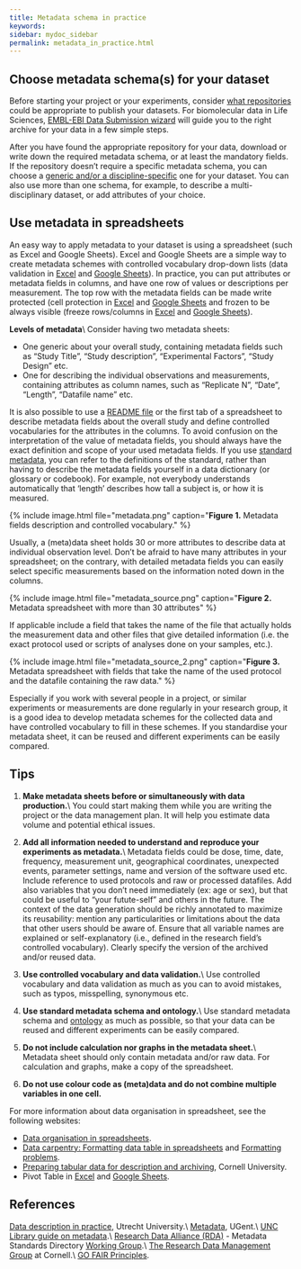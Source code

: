 ```yaml
---
title: Metadata schema in practice
keywords:
sidebar: mydoc_sidebar
permalink: metadata_in_practice.html
---
```


## Choose metadata schema(s) for your dataset
Before starting your project or your experiments, consider [what repositories](data_management_steps) could be appropriate to publish your datasets. For biomolecular data in Life Sciences, [EMBL-EBI Data Submission wizard](https://www.ebi.ac.uk/submission/) will guide you to the right archive for your data in a few simple steps.

After you have found the appropriate repository for your data, download or write down the required metadata schema, or at least the mandatory fields. If the repository doesn’t require a specific metadata schema, you can choose a [generic and/or a discipline-specific](metadata) one for your dataset. You can also use more than one schema, for example, to describe a multi-disciplinary dataset, or add attributes of your choice.

## Use metadata in spreadsheets
An easy way to apply metadata to your dataset is using a spreadsheet (such as Excel and Google Sheets). Excel and Google Sheets are a simple way to create metadata schemes with controlled vocabulary drop-down lists (data validation in [Excel](https://support.microsoft.com/en-us/office/create-a-drop-down-list-7693307a-59ef-400a-b769-c5402dce407b?ui=en-us&rs=en-us&ad=us) and [Google Sheets](https://support.google.com/docs/answer/186103?hl=en&ref_topic=1361472)). In practice, you can put attributes or metadata fields in columns, and have one row of values or descriptions per measurement. The top row with the metadata fields can be made write protected (cell protection in [Excel](https://support.microsoft.com/en-us/office/lock-cells-to-protect-them-cb7835f6-9c37-4161-bb53-d1c410acaf21) and [Google Sheets](https://support.google.com/docs/answer/1218656?co=GENIE.Platform%3DDesktop&hl=en) and frozen to be always visible (freeze rows/columns in [Excel](https://support.microsoft.com/en-us/office/freeze-panes-to-lock-rows-and-columns-dab2ffc9-020d-4026-8121-67dd25f2508f) and [Google Sheets](https://support.google.com/docs/answer/9060449?co=GENIE.Platform%3DDesktop&hl=en)).

**Levels of metadata**\\
Consider having two metadata sheets:
* One generic about your overall study, containing metadata fields such as “Study Title”, “Study description”, “Experimental Factors”, “Study Design” etc.
* One for describing the individual observations and measurements, containing attributes as column names, such as “Replicate N”, “Date”, “Length”, “Datafile name” etc.

It is also possible to use a [README file](data_documentation) or the first tab of a spreadsheet to describe metadata fields about the overall study and define controlled vocabularies for the attributes in the columns. To avoid confusion on the interpretation of the value of metadata fields, you should always have the exact definition and scope of your used metadata fields. If you use [standard metadata](metadata), you can refer to the definitions of the standard, rather than having to describe the metadata fields yourself in a data dictionary (or glossary or codebook). For example, not everybody understands automatically that ‘length’ describes how tall a subject is, or how it is measured.

{% include image.html file="metadata.png" caption="<b>Figure 1.</b> Metadata fields description and controlled vocabulary." %}

Usually, a (meta)data sheet holds 30 or more attributes to describe data at individual observation level. Don’t be afraid to have many attributes in your spreadsheet; on the contrary, with detailed metadata fields you can easily select specific measurements based on the information noted down in the columns.

{% include image.html file="metadata_source.png" caption="<b>Figure 2.</b> Metadata spreadsheet with more than 30 attributes" %}

If applicable include a field that takes the name of the file that actually holds the measurement data and other files that give detailed information (i.e.  the exact protocol used or scripts of analyses done on your samples, etc.).

{% include image.html file="metadata_source_2.png" caption="<b>Figure 3.</b> Metadata spreadsheet with fields that take the name of the used protocol and the datafile containing the raw data." %}

Especially if you work with several people in a project, or similar experiments or measurements are done regularly in your research group, it is a good idea to develop metadata schemes for the collected data and have controlled vocabulary to fill in these schemes. If you standardise your metadata sheet, it can be reused and different experiments can be easily compared.

## Tips
1. **Make metadata sheets before or simultaneously with data production.**\\
You could start making them while you are writing the project or the data management plan. It will help you estimate data volume and potential ethical issues.

2. **Add all information needed to understand and reproduce your experiments as metadata.**\\
Metadata fields could be dose, time, date, frequency, measurement unit, geographical coordinates, unexpected events, parameter settings, name and version of the software used etc. Include reference to used protocols and raw or processed datafiles. Add also variables that you don’t need immediately (ex: age or sex), but that could be useful to “your futute-self” and others in the future. The context of the data generation should be richly annotated to maximize its reusability: mention any particularities or limitations about the data that other users should be aware of. Ensure that all variable names are explained or self-explanatory (i.e., defined in the research field’s controlled vocabulary). Clearly specify the version of the archived and/or reused data.

3. **Use controlled vocabulary and data validation.**\\
Use controlled vocabulary and data validation as much as you can to avoid mistakes, such as typos, misspelling, synonymous etc.

4. **Use standard metadata schema and ontology.**\\
Use standard metadata schema and [ontology](ontology) as much as possible, so that your data can be reused and different experiments can be easily compared.

5. **Do not include calculation nor graphs in the metadata sheet.**\\
Metadata sheet should only contain metadata and/or raw data. For calculation and graphs, make a copy of the spreadsheet.

6. **Do not use colour code as (meta)data and do not combine multiple variables in one cell.**


For more information about data organisation in spreadsheet, see the following websites:
* [Data organisation in spreadsheets](https://www.tandfonline.com/doi/full/10.1080/00031305.2017.1375989).
* [Data carpentry: Formatting data table in spreadsheets](https://datacarpentry.org/spreadsheet-ecology-lesson/01-format-data/index) and [Formatting problems](https://datacarpentry.org/spreadsheet-ecology-lesson/02-common-mistakes/#tabs).
* [Preparing tabular data for description and archiving](https://data.research.cornell.edu/content/tabular-data
), Cornell University.
* Pivot Table in [Excel](https://support.microsoft.com/en-us/office/create-a-pivottable-to-analyze-worksheet-data-a9a84538-bfe9-40a9-a8e9-f99134456576) and [Google Sheets](https://support.google.com/docs/answer/1272900?co=GENIE.Platform%3DDesktop&hl=en).

## References
[Data description in practice](https://www.uu.nl/en/research/research-data-management/guides/storing-and-preserving-data/data-description-in-practice#building), Utrecht University.\\
[Metadata](https://www.ugent.be/en/research/datamanagement/during-research/documentation.htm#Metadata), UGent.\\
[UNC Library guide on metadata](https://guides.lib.unc.edu/metadata).\\
[Research Data Alliance (RDA)](https://www.rd-alliance.org/) - Metadata Standards Directory [Working Group](https://rd-alliance.github.io/metadata-directory/).\\
[The Research Data Management Group](https://data.research.cornell.edu/) at Cornell.\\
[GO FAIR Principles](https://www.go-fair.org/fair-principles/).

